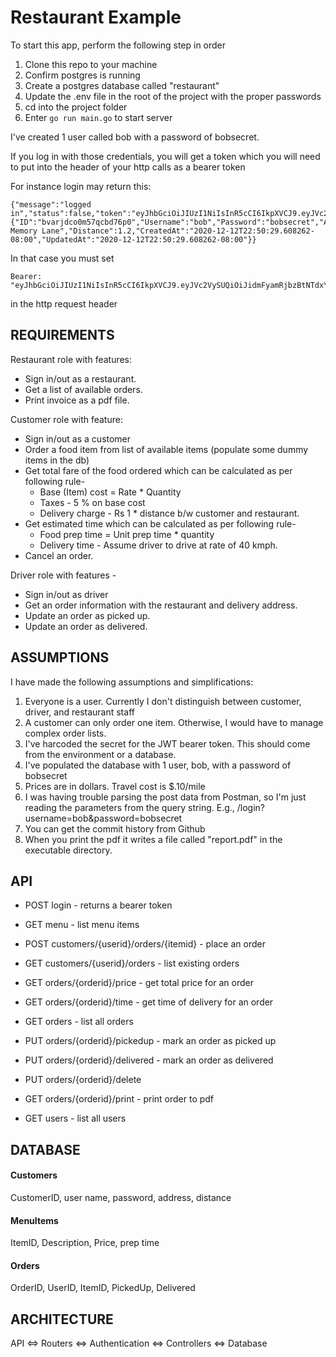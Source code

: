 # Restaurant Example

To start this app, perform the following step in order

1. Clone this repo to your machine
1. Confirm postgres is running
1. Create a postgres database called "restaurant"
1. Update the .env file in the root of the project with the proper passwords
1. cd into the project folder
1. Enter `go run main.go` to start server

I've created 1 user called bob with a password of bobsecret.

If you log in with those credentials, you will get a token which you will need to put into the header of your http calls as a bearer token

For instance login may return this:

```
{"message":"logged in","status":false,"token":"eyJhbGciOiJIUzI1NiIsInR5cCI6IkpXVCJ9.eyJVc2VySUQiOiJidmFyamRjbzBtNTdxY2JkNzZwMCIsIlVzZXJuYW1lIjoiYm9iIiwiZXhwIjoxNjEzODk4MDg2fQ.X7ukZNIO8sdVXrMFEg4s_UgZwf1JBElO_6lcfCPbSD4","user":{"ID":"bvarjdco0m57qcbd76p0","Username":"bob","Password":"bobsecret","Address":"4 Memory Lane","Distance":1.2,"CreatedAt":"2020-12-12T22:50:29.608262-08:00","UpdatedAt":"2020-12-12T22:50:29.608262-08:00"}}
```

In that case you must set

```
Bearer: "eyJhbGciOiJIUzI1NiIsInR5cCI6IkpXVCJ9.eyJVc2VySUQiOiJidmFyamRjbzBtNTdxY2JkNzZwMCIsIlVzZXJuYW1lIjoiYm9iIiwiZXhwIjoxNjEzODk4MDg2fQ.X7ukZNIO8sdVXrMFEg4s_UgZwf1JBElO_6lcfCPbSD4"
```

in the http request header

## REQUIREMENTS

Restaurant role with features:

- Sign in/out as a restaurant.
- Get a list of available orders.
- Print invoice as a pdf file.

Customer role with feature:

- Sign in/out as a customer
- Order a food item from list of available items (populate some dummy items in the db)
- Get total fare of the food ordered which can be calculated as per following rule-
  - Base (Item) cost = Rate \* Quantity
  - Taxes - 5 % on base cost
  - Delivery charge - Rs 1 \* distance b/w customer and restaurant.
- Get estimated time which can be calculated as per following rule-
  - Food prep time = Unit prep time \* quantity
  - Delivery time - Assume driver to drive at rate of 40 kmph.
- Cancel an order.

Driver role with features -

- Sign in/out as driver
- Get an order information with the restaurant and delivery address.
- Update an order as picked up.
- Update an order as delivered.

## ASSUMPTIONS

I have made the following assumptions and simplifications:

1.  Everyone is a user. Currently I don't distinguish between customer, driver, and restaurant staff
1.  A customer can only order one item. Otherwise, I would have to manage complex order lists.
1.  I've harcoded the secret for the JWT bearer token. This should come from the environment or a database.
1.  I've populated the database with 1 user, bob, with a password of bobsecret
1.  Prices are in dollars. Travel cost is $.10/mile
1.  I was having trouble parsing the post data from Postman, so I'm just reading the parameters from the query string.  E.g., /login?username=bob&password=bobsecret
1.  You can get the commit history from Github
1.  When you print the pdf it writes a file called "report.pdf" in the executable directory.

## API

- POST login - returns a bearer token
- GET menu - list menu items

- POST customers/{userid}/orders/{itemid} - place an order
- GET customers/{userid}/orders - list existing orders

- GET orders/{orderid}/price - get total price for an order
- GET orders/{orderid}/time - get time of delivery for an order

- GET orders - list all orders
- PUT orders/{orderid}/pickedup - mark an order as picked up
- PUT orders/{orderid}/delivered - mark an order as delivered
- PUT orders/{orderid}/delete
- GET orders/{orderid}/print - print order to pdf

- GET users - list all users

## DATABASE

#### Customers

CustomerID, user name, password, address, distance

#### MenuItems

ItemID, Description, Price, prep time

#### Orders

OrderID, UserID, ItemID, PickedUp, Delivered

## ARCHITECTURE

API <=> Routers <=> Authentication <=> Controllers <=> Database
